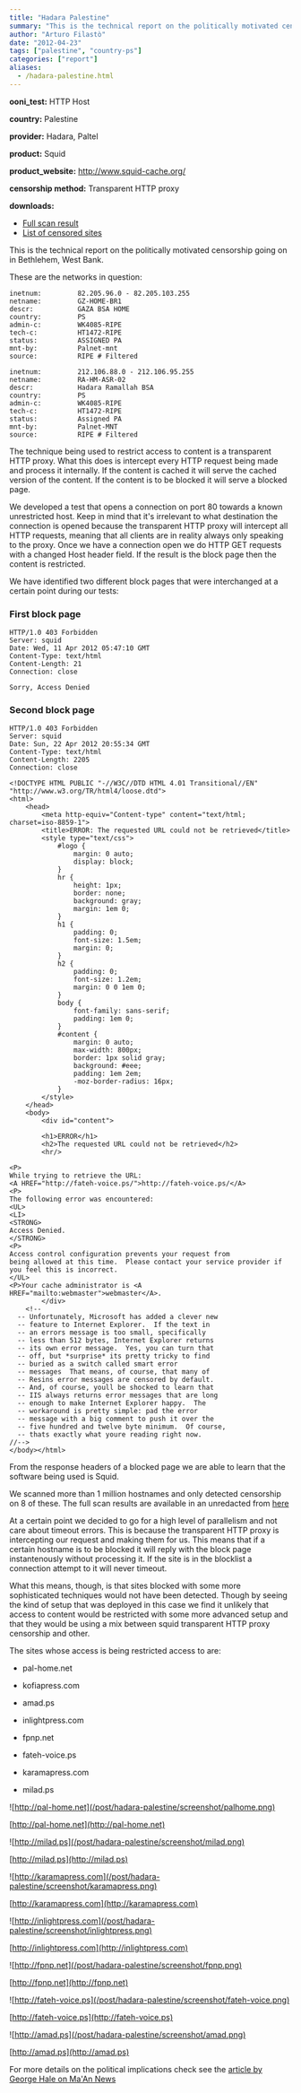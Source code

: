 ```yaml
---
title: "Hadara Palestine"
summary: "This is the technical report on the politically motivated censorship going on in Bethlehem, West Bank"
author: "Arturo Filastò"
date: "2012-04-23"
tags: ["palestine", "country-ps"]
categories: ["report"]
aliases:
  - /hadara-palestine.html
---
```


**ooni_test:** HTTP Host

**country:** Palestine

**provider:** Hadara, Paltel

**product:** Squid

**product_website:** http://www.squid-cache.org/

**censorship method:** Transparent HTTP proxy

**downloads:**

* [Full scan result](/post/hadara-palestine/hadara_palestine.yamlooni.tar.gz)
* [List of censored sites](/post/hadara-palestine/censored-sites.txt)

This is the technical report on the politically motivated censorship going on
in Bethlehem, West Bank.

These are the networks in question:

    inetnum:         82.205.96.0 - 82.205.103.255
    netname:         GZ-HOME-BR1
    descr:           GAZA BSA HOME
    country:         PS
    admin-c:         WK4085-RIPE
    tech-c:          HT1472-RIPE
    status:          ASSIGNED PA
    mnt-by:          Palnet-mnt
    source:          RIPE # Filtered

    inetnum:         212.106.88.0 - 212.106.95.255
    netname:         RA-HM-ASR-02
    descr:           Hadara Ramallah BSA
    country:         PS
    admin-c:         WK4085-RIPE
    tech-c:          HT1472-RIPE
    status:          Assigned PA
    mnt-by:          Palnet-MNT
    source:          RIPE # Filtered

The technique being used to restrict access to content is a transparent HTTP
proxy. What this does is intercept every HTTP request being made and process it
internally. If the content is cached it will serve the cached version of the
content. If the content is to be blocked it will serve a blocked page.

We developed a test that opens a connection on port 80 towards a known
unrestricted host. Keep in mind that it's irrelevant to what destination the
connection is opened because the transparent HTTP proxy will intercept all HTTP
requests, meaning that all clients are in reality always only speaking to the proxy.
Once we have a connection open we do HTTP GET requests with a changed Host header field.
If the result is the block page then the content is restricted.

We have identified two different block pages that were interchanged at a
certain point during our tests:

### First block page

    HTTP/1.0 403 Forbidden
    Server: squid
    Date: Wed, 11 Apr 2012 05:47:10 GMT
    Content-Type: text/html
    Content-Length: 21
    Connection: close

    Sorry, Access Denied

### Second block page

    HTTP/1.0 403 Forbidden
    Server: squid
    Date: Sun, 22 Apr 2012 20:55:34 GMT
    Content-Type: text/html
    Content-Length: 2205
    Connection: close

    <!DOCTYPE HTML PUBLIC "-//W3C//DTD HTML 4.01 Transitional//EN" "http://www.w3.org/TR/html4/loose.dtd">
    <html>
        <head>
            <meta http-equiv="Content-type" content="text/html; charset=iso-8859-1">
            <title>ERROR: The requested URL could not be retrieved</title>
            <style type="text/css">
                #logo {
                    margin: 0 auto;
                    display: block;
                }
                hr {
                    height: 1px;
                    border: none;
                    background: gray;
                    margin: 1em 0;
                }
                h1 {
                    padding: 0;
                    font-size: 1.5em;
                    margin: 0;
                }
                h2 {
                    padding: 0;
                    font-size: 1.2em;
                    margin: 0 0 1em 0;
                }
                body {
                    font-family: sans-serif;
                    padding: 1em 0;
                }
                #content {
                    margin: 0 auto;
                    max-width: 800px;
                    border: 1px solid gray;
                    background: #eee;
                    padding: 1em 2em;
                    -moz-border-radius: 16px;
                }
            </style>
        </head>
        <body>
            <div id="content">

            <h1>ERROR</h1>
            <h2>The requested URL could not be retrieved</h2>
            <hr/>

    <P>
    While trying to retrieve the URL:
    <A HREF="http://fateh-voice.ps/">http://fateh-voice.ps/</A>
    <P>
    The following error was encountered:
    <UL>
    <LI>
    <STRONG>
    Access Denied.
    </STRONG>
    <P>
    Access control configuration prevents your request from
    being allowed at this time.  Please contact your service provider if
    you feel this is incorrect.
    </UL>
    <P>Your cache administrator is <A HREF="mailto:webmaster">webmaster</A>.
            </div>
        <!--
      -- Unfortunately, Microsoft has added a clever new
      -- feature to Internet Explorer.  If the text in
      -- an errors message is too small, specifically
      -- less than 512 bytes, Internet Explorer returns
      -- its own error message.  Yes, you can turn that
      -- off, but *surprise* its pretty tricky to find
      -- buried as a switch called smart error
      -- messages  That means, of course, that many of
      -- Resins error messages are censored by default.
      -- And, of course, youll be shocked to learn that
      -- IIS always returns error messages that are long
      -- enough to make Internet Explorer happy.  The
      -- workaround is pretty simple: pad the error
      -- message with a big comment to push it over the
      -- five hundred and twelve byte minimum.  Of course,
      -- thats exactly what youre reading right now.
    //-->
    </body></html>

From the response headers of a blocked page we are able to learn that the
software being used is Squid.

We scanned more than 1 million hostnames and only detected censorship on 8 of
these.
The full scan results are available in an unredacted from [here](/post/hadara-palestine/hadara_palestine.yamlooni.tar.gz)

At a certain point we decided to go for a high level of parallelism and not
care about timeout errors. This is because the transparent HTTP proxy is
intercepting our request and making them for us. This means that if a
certain hostname is to be blocked it will reply with the block page
instantenously without processing it. If the site is in the blocklist a
connection attempt to it will never timeout.

What this means, though, is that sites blocked with some more sophisticated
techniques would not have been detected. Though by seeing the kind of setup
that was deployed in this case we find it unlikely that access to content
would be restricted with some more advanced setup and that they would be
using a mix between squid transparent HTTP proxy censorship and other.

The sites whose access is being restricted access to are:

* pal-home.net

* kofiapress.com

* amad.ps

* inlightpress.com

* fpnp.net

* fateh-voice.ps

* karamapress.com

* milad.ps


![http://pal-home.net](/post/hadara-palestine/screenshot/palhome.png)

[http://pal-home.net](http://pal-home.net)


![http://milad.ps](/post/hadara-palestine/screenshot/milad.png)

[http://milad.ps](http://milad.ps)


![http://karamapress.com](/post/hadara-palestine/screenshot/karamapress.png)

[http://karamapress.com](http://karamapress.com)


![http://inlightpress.com](/post/hadara-palestine/screenshot/inlightpress.png)

[http://inlightpress.com](http://inlightpress.com)


![http://fpnp.net](/post/hadara-palestine/screenshot/fpnp.png)

[http://fpnp.net](http://fpnp.net)


![http://fateh-voice.ps](/post/hadara-palestine/screenshot/fateh-voice.png)

[http://fateh-voice.ps](http://fateh-voice.ps)


![http://amad.ps](/post/hadara-palestine/screenshot/amad.png)

[http://amad.ps](http://amad.ps)

For more details on the political implications check see the [article by George
Hale on Ma'An News](http://www.maannews.net/eng/ViewDetails.aspx?ID=478726)
